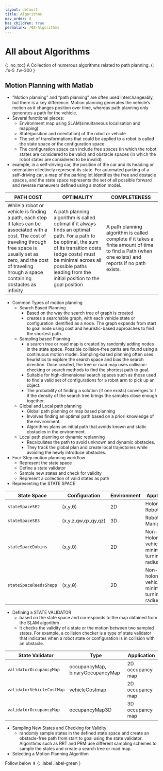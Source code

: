 ```yaml
---
layout: default
title: Algorithms
nav_order: 4
has_children: true
permalink: /02-Algorithms
---
```


# All about Algorithms 
{: .no_toc}
A Collection of numerous algorithms related to path planning.
{: .fs-5 .fw-300 }

## Motion Planning with Matlab

- “Motion planning” and “path planning” are often used interchangeably, but there is a key difference. Motion planning generates the vehicle’s motion as it changes position over time, whereas path planning only generates a path for the vehicle.
- Several functional pieces:
    - Environment map using SLAM(simultaneous localisation and mapping)
    - State(position and orientation) of the robot or vehicle
    - The set of transformations that could be applied to a robot is called the state space or the configuration space
    - The configuration space can include free spaces (in which the robot states are considered to be valid) and obstacle spaces (in which the robot states are considered to be invalid)
- example, in a self-driving car, the position of the car and its heading or orientation ollectively represent its state. For automated parking of a self-driving car, a map of the parking lot identifies the free and obstacle spaces, and the state space represents the set of all possible forward and reverse maneuvers defined using a motion model.

| PATH COST | OPTIMALITY | COMPLETENESS |
| --- | --- | --- |
| While a robot or vehicle is finding a path, each step it takes can be associated with a cost. The cost of traveling through free space is usually set as zero, and the cost of traveling hrough a space containing obstacles as infinity | A path planning algorithm is called optimal if it always finds an optimal path. For a path to be optimal, the sum of its transition costs (edge costs) must be minimal across all possible paths leading from the initial position to the goal position | A path planning algorithm is called complete if it takes a finite amount of time to find a Path (when one exists) and reports if no path exists. |

- Common Types of motion planning
    - Search Based Planning
        - Based on the way the search tree of graph is created
        - creates a searchable graph, with each vehicle state or configuration identified as a node. The graph expands from start to goal node using cost and heuristic-based approaches to find the shortest path.
    - Sampling based Planning
        - a search tree or road map is created by randomly adding nodes in the state space. Possible collision-free paths are found using a continuous motion model. Sampling-based planning often uses heuristics to explore the search space and bias the search direction. Once created, the tree or road map uses collision-checking or search methods to find the shortest path to goal.
        - Suitable for high-dimensional search spaces such as those used to find a valid set of configurations for a robot arm to pick up an object.
        - The probability of finding a solution (if one exists) converges to 1 if the density of the search tree brings the samples close enough together.
    - Global and Local path planning
        - Global path planning or map based planning
        - Involves finding an optimal path based on a priori knowledge of the environment. 
        - Algorithms plans an initial path that avoids known and static obstacles in the environment.
    - Local path planning or dynamic replanning
        - Recalculates the path to avoid unknown and dynamic obstacles.
        - They track the global plan and create local trajectories while avoiding the newly introduce obstacles.
- Four-Step motion planning workflow
    - Represent the state space
    - Define a state validator
    - Sample new states and check for validity
    - Represent a collection of valid states as path
- Representing the STATE SPACE

| State Space | Configuration | Environment | Application |
| --- | --- | --- | --- |
| `stateSpaceSE2` | (x,y,θ) | 2D | Holonomic Robots |
| `stateSpaceSE3` | (x,y,z,qw,qx,qy,qz) | 3D | Robot Manipulators |
| `stateSpaceDubins` | (x,y,θ) | 2D | Non-Holonomic vehicle with minimum turning radius |
| `stateSpaceReedsShepp` | (x,y,θ) | 2D | Non-holonomic vehicle with minimum turning radius |

- Defining a STATE VALIDATOR
    - based on the state space and corresponds to the map obtained from the SLAM algorithm
    - It checks the validity of a state or the motion between two sampled states. For example, a collision checker is a type of state validator that indicates when a robot state or configuration is in collision with an obstacle.

| State Validator | Type | Application |
| --- | --- | --- |
| `validatorOccupancyMap` | occupancyMap, binaryOccupancyMap | 2D occupancy map |
| `validatorVehicleCostMap` | vehicleCostmap | 2D occupancy map |
| `validatorOccupancyMap` | occupancyMap3D | 3D occupancy map |

- Sampling New States and Checking for Validity
    - randomly sample states in the defined state space and create an obstacle-free path  from start to goal using the state validator. Algorithms such as RRT and PRM use different sampling schemes to sample the states and create a search tree or road map.
- Selecting a Motion Planning Algorithm

Follow below ⬇
{: .label .label-green }

